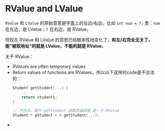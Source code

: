 # RValue and LValue

`RValue` 和 `LValue` 的原始意思是字面上的左边/右边，比如 `int num = 7;` 里：`num` 在左边，是 LValue；`7` 在右边，是 RValue。

但现在 RValue 和 LValue 的意思已经根本性地变化了，**和左/右完全无关了，能“被取地址”的就是 LValue，不能的就是 RValue**。

关于 RValue：
* RValues are often temporary values
* Return values of functions are RValues，所以以下这样的code是不合法的：
  ```cpp
  Student getStudent(...) {
      ...
      return student1;
  }
  
  // 不合法，因为 getStudent 函数的返回值 是一个 RValue
  Student * pStudent = & getStudent(...);
  ```
* 
